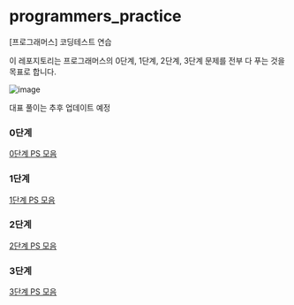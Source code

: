 # programmers_practice
[프로그래머스] 코딩테스트 연습

이 레포지토리는 프로그래머스의 0단계, 1단계, 2단계, 3단계 문제를 전부 다 푸는 것을 목표로 합니다.

![image](https://github.com/codesejin/programmers_practice/assets/101460733/3cc3bb46-cff5-435b-906f-e7d279c6df36)


대표 풀이는 추후 업데이트 예정

### 0단계

[0단계 PS 모음](https://github.com/codesejin/programmers_practice/tree/master/LV_0)

### 1단계

[1단계 PS 모음](https://github.com/codesejin/programmers_practice/tree/master/LV_1)

### 2단계

[2단계 PS 모음](https://github.com/codesejin/programmers_practice/tree/master/LV_2)

### 3단계
[3단계 PS 모음](https://github.com/codesejin/programmers_practice/tree/master/LV_3)
